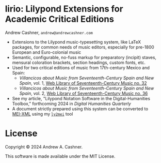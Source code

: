 # lirio: Lilypond Extensions for Academic Critical Editions

Andrew Cashner, `andrew@andrewcashner.com`

- Extensions to the Lilypond music-typesetting system, like LaTeX packages,
  for common needs of music editors, especially for pre-1800 European and
      Euro-colonial music
- Semantic, configurable, no-fuss markup for preparatory (incipit) staves,
  mensural coloration brackets, section headings, custom fonts, etc.
- Used for two critical editions of music from 17th-century Mexico and Spain:
    - *Villancicos about Music from Seventeenth-Century Spain and New Spain*, vol. 1, 
    [Web Library of Seventeenth-Century Music no. 32](https://www.sscm-wlscm.org/main-catalogue/browse-by-composer/406-villancicos-about-music-from-seventeenth-century-spain-and-new-spain-1)
    - *Villancicos about Music from Seventeenth-Century Spain and New Spain*, vol. 2, 
    [Web Library of Seventeenth-Century Music no.  36](https://www.sscm-wlscm.org/main-catalogue/browse-by-composer/449-villancicos-about-music-from-seventeenth-century-spain-and-new-spain-volume-2)
- See my article, "Lilypond Notation Software in the
  Digital-Humanities Toolbox," forthcoming 2024 in *Digital Humanities
  Quarterly* 
- A document strictly prepared using this system can be converted to
  [MEI-XML](https://music-encoding.org/) using my
  [`ly2mei`](https://github.com/andrewacashner/ly2mei) tool

# License

Copyright © 2024 Andrew A. Cashner.

This software is made available under the MIT License.
